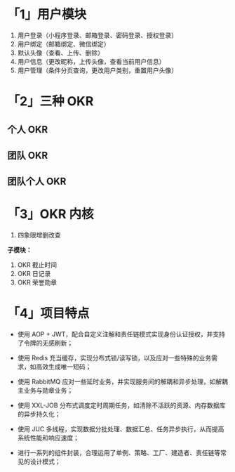 # 「1」用户模块

1. 用户登录（小程序登录、邮箱登录、密码登录、授权登录）
2. 用户绑定（邮箱绑定、微信绑定）
3. 默认头像（查看、上传、删除）
4. 用户信息（更改昵称，上传头像，查看当前用户信息）
5. 用户管理（条件分页查询，更改用户类别，重置用户头像）


# 「2」三种 OKR

## 个人 OKR

## 团队 OKR

## 团队个人 OKR


# 「3」OKR 内核
1. 四象限增删改查

**子模块：**
1. OKR 截止时间
2. OKR 日记录
3. OKR 荣誉勋章


# 「4」项目特点

* 使用 AOP + JWT，配合自定义注解和责任链模式实现身份认证授权，并支持了令牌的无感刷新；

* 使用 Redis 充当缓存，实现分布式锁/读写锁，以及应对一些特殊的业务需求，如高效生成唯一短码；

* 使用 RabbitMQ 应对一些延时业务，并实现服务间的解耦和异步处理，如解耦主业务与勋章业务；

* 使用 XXL-JOB  分布式调度定时周期任务，如清除不活跃的资源、内存数据库的异步持久化；

* 使用 JUC 多线程，实现数据分批处理、数据汇总、任务异步执行，从而提高系统性能和响应速度；

* 进行一系列的组件封装，合理运用了单例、策略、工厂、建造者、责任链等常见的设计模式；